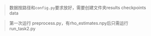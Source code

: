 > 数据按路径和`config.py`要求放好，需要创建文件夹results checkpoints data

> 第一次运行 preprocess.py，有rho_estimates.npy后只需运行run_task2.py
